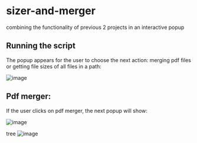 # sizer-and-merger
combining the functionality of previous 2 projects in an interactive popup



Running the script
------------------

The popup appears for the user to choose the next action: merging pdf files or getting file sizes of all files in a path:

![image](https://user-images.githubusercontent.com/39832806/147831141-0bc4fa3b-283f-4762-aa30-81090ace7546.png)

Pdf merger:
------------------
If the user clicks on pdf merger, the next popup will show:

![image](https://user-images.githubusercontent.com/39832806/147831248-480f1b21-e1b8-458e-b1e8-f16f30b34a97.png)


tree
![image](https://user-images.githubusercontent.com/39832806/147831109-dee9c5fa-a4f8-4c2e-95eb-e1c6b21fd100.png)
